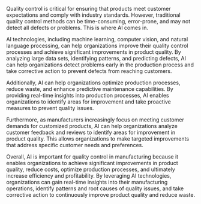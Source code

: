 

Quality control is critical for ensuring that products meet customer expectations and comply with industry standards. However, traditional quality control methods can be time-consuming, error-prone, and may not detect all defects or problems. This is where AI comes in.

AI technologies, including machine learning, computer vision, and natural language processing, can help organizations improve their quality control processes and achieve significant improvements in product quality. By analyzing large data sets, identifying patterns, and predicting defects, AI can help organizations detect problems early in the production process and take corrective action to prevent defects from reaching customers.

Additionally, AI can help organizations optimize production processes, reduce waste, and enhance predictive maintenance capabilities. By providing real-time insights into production processes, AI enables organizations to identify areas for improvement and take proactive measures to prevent quality issues.

Furthermore, as manufacturers increasingly focus on meeting customer demands for customized products, AI can help organizations analyze customer feedback and reviews to identify areas for improvement in product quality. This allows organizations to make targeted improvements that address specific customer needs and preferences.

Overall, AI is important for quality control in manufacturing because it enables organizations to achieve significant improvements in product quality, reduce costs, optimize production processes, and ultimately increase efficiency and profitability. By leveraging AI technologies, organizations can gain real-time insights into their manufacturing operations, identify patterns and root causes of quality issues, and take corrective action to continuously improve product quality and reduce waste.
